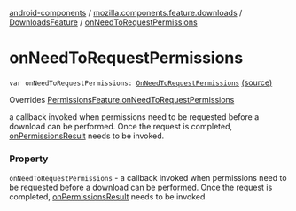 [android-components](../../index.md) / [mozilla.components.feature.downloads](../index.md) / [DownloadsFeature](index.md) / [onNeedToRequestPermissions](./on-need-to-request-permissions.md)

# onNeedToRequestPermissions

`var onNeedToRequestPermissions: `[`OnNeedToRequestPermissions`](../../mozilla.components.support.base.feature/-on-need-to-request-permissions.md) [(source)](https://github.com/mozilla-mobile/android-components/blob/master/components/feature/downloads/src/main/java/mozilla/components/feature/downloads/DownloadsFeature.kt#L60)

Overrides [PermissionsFeature.onNeedToRequestPermissions](../../mozilla.components.support.base.feature/-permissions-feature/on-need-to-request-permissions.md)

a callback invoked when permissions
need to be requested before a download can be performed. Once the request
is completed, [onPermissionsResult](on-permissions-result.md) needs to be invoked.

### Property

`onNeedToRequestPermissions` - a callback invoked when permissions
need to be requested before a download can be performed. Once the request
is completed, [onPermissionsResult](on-permissions-result.md) needs to be invoked.